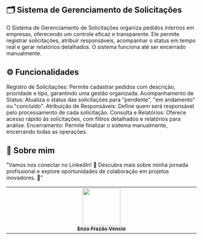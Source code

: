 ## 🗂️ Sistema de Gerenciamento de Solicitações
O Sistema de Gerenciamento de Solicitações organiza pedidos internos em empresas, oferecendo um controle eficaz e transparente. Ele permite registrar solicitações, atribuir responsáveis, acompanhar o status em tempo real e gerar relatórios detalhados. O sistema funciona até ser encerrado manualmente.

## ⚙️ Funcionalidades
Registro de Solicitações: Permite cadastrar pedidos com descrição, prioridade e tipo, garantindo uma gestão organizada.
Acompanhamento de Status: Atualiza o status das solicitações para "pendente", "em andamento" ou "concluído".
Atribuição de Responsáveis: Define quem será responsável pelo processamento de cada solicitação.
Consulta e Relatórios: Oferece acesso rápido às solicitações, com filtros detalhados e relatórios para análise.
Encerramento: Permite finalizar o sistema manualmente, encerrando todas as operações.

## 📌 Sobre mim
"Vamos nos conectar no LinkedIn! 🚀 Descubra mais sobre minha jornada profissional e explore oportunidades de colaboração em projetos inovadores. 🌟"

<table>
  <tbody>
    <tr>
      <td align="center" valign="top" width="14.28%">
        <a href="https://www.linkedin.com/in/enzofrazaovencio/">
          <img src=[["https://media.licdn.com/dms/image/v2/D4D03AQEE0WZvw-CPgw/profile-displayphoto-shrink_800_800/profile-displayphoto-shrink_800_800/0/1714612030802?e=1730937600&v=beta&t=-R-mNELoKFRmTQzVI-5PLOvsai2_m3vSfEfA6yVpHGk"](https://media.licdn.com/dms/image/v2/D4D03AQEE0WZvw-CPgw/profile-displayphoto-shrink_800_800/profile-displayphoto-shrink_800_800/0/1714612030802?e=1738195200&v=beta&t=ejotB3xknB0zQjg5Z_MmNI6cYjy_dZhqNFS4KOoydeQ) ](https://media.licdn.com/dms/image/v2/D4D03AQEE0WZvw-CPgw/profile-displayphoto-shrink_800_800/profile-displayphoto-shrink_800_800/0/1714612030802?e=1738195200&v=beta&t=ejotB3xknB0zQjg5Z_MmNI6cYjy_dZhqNFS4KOoydeQ) width="100px;"/>
          <br /><sub><b>Enzo Frazão Vencio</b></sub>
        </a>
      </td>
    </tr>
  </tbody>
</table>
